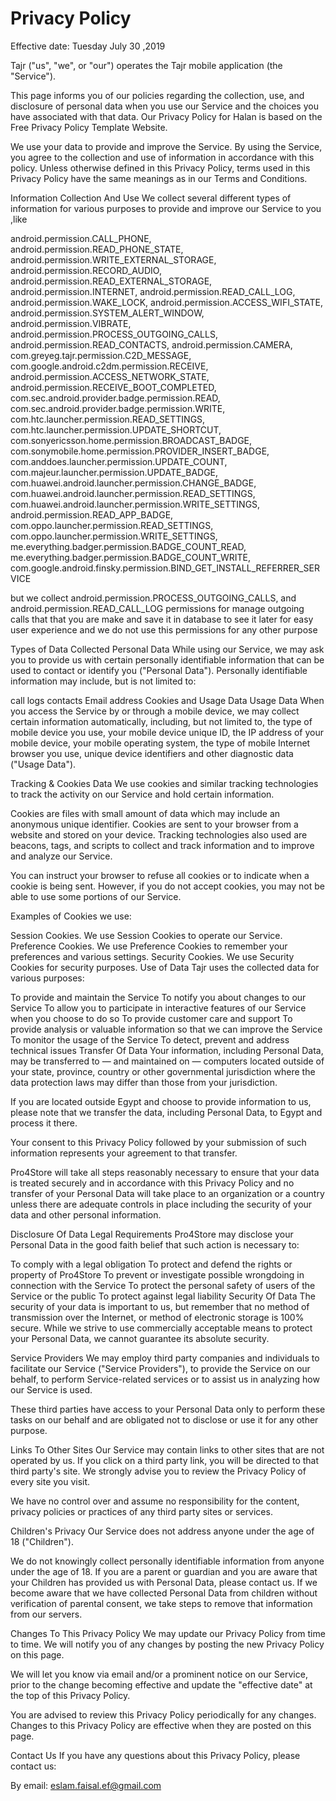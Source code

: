 # Privacy Policy
Effective date: Tuesday July 30 ,2019

Tajr ("us", "we", or "our") operates the Tajr mobile application (the "Service").

This page informs you of our policies regarding the collection, use, and disclosure of personal data when you use our Service and the choices you have associated with that data. Our Privacy Policy for Halan is based on the Free Privacy Policy Template Website.

We use your data to provide and improve the Service. By using the Service, you agree to the collection and use of information in accordance with this policy. Unless otherwise defined in this Privacy Policy, terms used in this Privacy Policy have the same meanings as in our Terms and Conditions.

Information Collection And Use
We collect several different types of information for various purposes to provide and improve our Service to you ,like 

android.permission.CALL_PHONE, android.permission.READ_PHONE_STATE, android.permission.WRITE_EXTERNAL_STORAGE, android.permission.RECORD_AUDIO, android.permission.READ_EXTERNAL_STORAGE, android.permission.INTERNET, android.permission.READ_CALL_LOG, android.permission.WAKE_LOCK, android.permission.ACCESS_WIFI_STATE, android.permission.SYSTEM_ALERT_WINDOW, android.permission.VIBRATE, android.permission.PROCESS_OUTGOING_CALLS, android.permission.READ_CONTACTS, android.permission.CAMERA, com.greyeg.tajr.permission.C2D_MESSAGE, com.google.android.c2dm.permission.RECEIVE, android.permission.ACCESS_NETWORK_STATE, android.permission.RECEIVE_BOOT_COMPLETED, com.sec.android.provider.badge.permission.READ, com.sec.android.provider.badge.permission.WRITE, com.htc.launcher.permission.READ_SETTINGS, com.htc.launcher.permission.UPDATE_SHORTCUT, com.sonyericsson.home.permission.BROADCAST_BADGE, com.sonymobile.home.permission.PROVIDER_INSERT_BADGE, com.anddoes.launcher.permission.UPDATE_COUNT, com.majeur.launcher.permission.UPDATE_BADGE, com.huawei.android.launcher.permission.CHANGE_BADGE, com.huawei.android.launcher.permission.READ_SETTINGS, com.huawei.android.launcher.permission.WRITE_SETTINGS, android.permission.READ_APP_BADGE, com.oppo.launcher.permission.READ_SETTINGS, com.oppo.launcher.permission.WRITE_SETTINGS, me.everything.badger.permission.BADGE_COUNT_READ, me.everything.badger.permission.BADGE_COUNT_WRITE, com.google.android.finsky.permission.BIND_GET_INSTALL_REFERRER_SERVICE

but we collect 
android.permission.PROCESS_OUTGOING_CALLS,
and android.permission.READ_CALL_LOG
permissions for manage outgoing calls that that you are make and save it in database to see it later for easy user experience
and we do not use this permissions for any other purpose

Types of Data Collected
Personal Data
While using our Service, we may ask you to provide us with certain personally identifiable information that can be used to contact or identify you ("Personal Data"). Personally identifiable information may include, but is not limited to:

call logs 
contacts
Email address
Cookies and Usage Data
Usage Data
When you access the Service by or through a mobile device, we may collect certain information automatically, including, but not limited to, the type of mobile device you use, your mobile device unique ID, the IP address of your mobile device, your mobile operating system, the type of mobile Internet browser you use, unique device identifiers and other diagnostic data ("Usage Data").

Tracking & Cookies Data
We use cookies and similar tracking technologies to track the activity on our Service and hold certain information.

Cookies are files with small amount of data which may include an anonymous unique identifier. Cookies are sent to your browser from a website and stored on your device. Tracking technologies also used are beacons, tags, and scripts to collect and track information and to improve and analyze our Service.

You can instruct your browser to refuse all cookies or to indicate when a cookie is being sent. However, if you do not accept cookies, you may not be able to use some portions of our Service.

Examples of Cookies we use:

Session Cookies. We use Session Cookies to operate our Service.
Preference Cookies. We use Preference Cookies to remember your preferences and various settings.
Security Cookies. We use Security Cookies for security purposes.
Use of Data
Tajr uses the collected data for various purposes:

To provide and maintain the Service
To notify you about changes to our Service
To allow you to participate in interactive features of our Service when you choose to do so
To provide customer care and support
To provide analysis or valuable information so that we can improve the Service
To monitor the usage of the Service
To detect, prevent and address technical issues
Transfer Of Data
Your information, including Personal Data, may be transferred to — and maintained on — computers located outside of your state, province, country or other governmental jurisdiction where the data protection laws may differ than those from your jurisdiction.

If you are located outside Egypt and choose to provide information to us, please note that we transfer the data, including Personal Data, to Egypt and process it there.

Your consent to this Privacy Policy followed by your submission of such information represents your agreement to that transfer.

Pro4Store will take all steps reasonably necessary to ensure that your data is treated securely and in accordance with this Privacy Policy and no transfer of your Personal Data will take place to an organization or a country unless there are adequate controls in place including the security of your data and other personal information.

Disclosure Of Data
Legal Requirements
Pro4Store may disclose your Personal Data in the good faith belief that such action is necessary to:

To comply with a legal obligation
To protect and defend the rights or property of Pro4Store
To prevent or investigate possible wrongdoing in connection with the Service
To protect the personal safety of users of the Service or the public
To protect against legal liability
Security Of Data
The security of your data is important to us, but remember that no method of transmission over the Internet, or method of electronic storage is 100% secure. While we strive to use commercially acceptable means to protect your Personal Data, we cannot guarantee its absolute security.

Service Providers
We may employ third party companies and individuals to facilitate our Service ("Service Providers"), to provide the Service on our behalf, to perform Service-related services or to assist us in analyzing how our Service is used.

These third parties have access to your Personal Data only to perform these tasks on our behalf and are obligated not to disclose or use it for any other purpose.

Links To Other Sites
Our Service may contain links to other sites that are not operated by us. If you click on a third party link, you will be directed to that third party's site. We strongly advise you to review the Privacy Policy of every site you visit.

We have no control over and assume no responsibility for the content, privacy policies or practices of any third party sites or services.

Children's Privacy
Our Service does not address anyone under the age of 18 ("Children").

We do not knowingly collect personally identifiable information from anyone under the age of 18. If you are a parent or guardian and you are aware that your Children has provided us with Personal Data, please contact us. If we become aware that we have collected Personal Data from children without verification of parental consent, we take steps to remove that information from our servers.

Changes To This Privacy Policy
We may update our Privacy Policy from time to time. We will notify you of any changes by posting the new Privacy Policy on this page.

We will let you know via email and/or a prominent notice on our Service, prior to the change becoming effective and update the "effective date" at the top of this Privacy Policy.

You are advised to review this Privacy Policy periodically for any changes. Changes to this Privacy Policy are effective when they are posted on this page.

Contact Us
If you have any questions about this Privacy Policy, please contact us:

By email: eslam.faisal.ef@gmail.com
